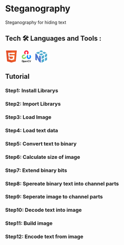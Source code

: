# Steganography
Steganography for hiding text

## Tech :hammer_and_wrench: Languages and Tools :
<div>
  <img src="https://github.com/devicons/devicon/blob/master/icons/html5/html5-original.svg" title="HTML5" alt="HTML" width="40" height="40"/>&nbsp;
  <img src="https://github.com/devicons/devicon/blob/master/icons/opencv/opencv-original-wordmark.svg"  title="CSS3" alt="CSS" width="40" height="40"/>&nbsp;
  <img src="https://github.com/devicons/devicon/blob/master/icons/numpy/numpy-original.svg"  title="Numpy" alt="Numpy" width="40" height="40"/>&nbsp;
</div>

## Tutorial
### Step1: Install Librarys
### Step2: Import Librarys
### Step3: Load Image
### Step4: Load text data
### Step5: Convert text to binary
### Step6: Calculate size of image
### Step7: Extend binary bits
### Step8: Spereate binary text into channel parts
### Step9: Seperate image to channel parts
### Step10: Decode text into image
### Step11: Build image
### Step12: Encode text from image
